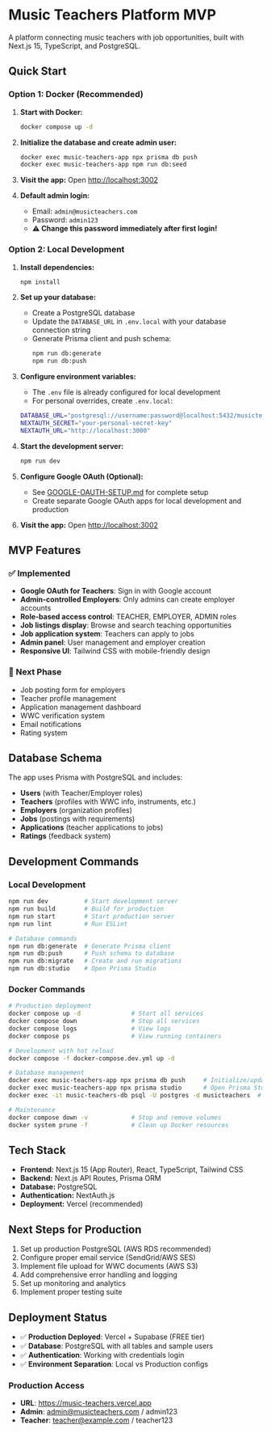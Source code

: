 # Music Teachers Platform MVP

A platform connecting music teachers with job opportunities, built with Next.js 15, TypeScript, and PostgreSQL.

## Quick Start

### Option 1: Docker (Recommended)

1. **Start with Docker:**
   ```bash
   docker compose up -d
   ```

2. **Initialize the database and create admin user:**
   ```bash
   docker exec music-teachers-app npx prisma db push
   docker exec music-teachers-app npm run db:seed
   ```

3. **Visit the app:**
   Open [http://localhost:3002](http://localhost:3002)

4. **Default admin login:**
   - Email: `admin@musicteachers.com`
   - Password: `admin123`
   - **⚠️ Change this password immediately after first login!**

### Option 2: Local Development

1. **Install dependencies:**
   ```bash
   npm install
   ```

2. **Set up your database:**
   - Create a PostgreSQL database
   - Update the `DATABASE_URL` in `.env.local` with your database connection string
   - Generate Prisma client and push schema:
     ```bash
     npm run db:generate
     npm run db:push
     ```

3. **Configure environment variables:**
   - The `.env` file is already configured for local development
   - For personal overrides, create `.env.local`:
   ```bash
   DATABASE_URL="postgresql://username:password@localhost:5432/musicteachers"
   NEXTAUTH_SECRET="your-personal-secret-key"
   NEXTAUTH_URL="http://localhost:3000"
   ```

4. **Start the development server:**
   ```bash
   npm run dev
   ```

5. **Configure Google OAuth (Optional):**
   - See [GOOGLE-OAUTH-SETUP.md](GOOGLE-OAUTH-SETUP.md) for complete setup
   - Create separate Google OAuth apps for local development and production

6. **Visit the app:**
   Open [http://localhost:3002](http://localhost:3002)

## MVP Features

### ✅ Implemented
- **Google OAuth for Teachers**: Sign in with Google account
- **Admin-controlled Employers**: Only admins can create employer accounts
- **Role-based access control**: TEACHER, EMPLOYER, ADMIN roles
- **Job listings display**: Browse and search teaching opportunities
- **Job application system**: Teachers can apply to jobs
- **Admin panel**: User management and employer creation
- **Responsive UI**: Tailwind CSS with mobile-friendly design

### 🚧 Next Phase
- Job posting form for employers
- Teacher profile management
- Application management dashboard
- WWC verification system
- Email notifications
- Rating system

## Database Schema

The app uses Prisma with PostgreSQL and includes:
- **Users** (with Teacher/Employer roles)
- **Teachers** (profiles with WWC info, instruments, etc.)
- **Employers** (organization profiles)  
- **Jobs** (postings with requirements)
- **Applications** (teacher applications to jobs)
- **Ratings** (feedback system)

## Development Commands

### Local Development
```bash
npm run dev          # Start development server
npm run build        # Build for production
npm run start        # Start production server
npm run lint         # Run ESLint

# Database commands
npm run db:generate  # Generate Prisma client
npm run db:push      # Push schema to database
npm run db:migrate   # Create and run migrations
npm run db:studio    # Open Prisma Studio
```

### Docker Commands
```bash
# Production deployment
docker compose up -d              # Start all services
docker compose down               # Stop all services
docker compose logs               # View logs
docker compose ps                 # View running containers

# Development with hot reload
docker compose -f docker-compose.dev.yml up -d

# Database management
docker exec music-teachers-app npx prisma db push     # Initialize/update schema
docker exec music-teachers-app npx prisma studio      # Open Prisma Studio
docker exec -it music-teachers-db psql -U postgres -d musicteachers  # Connect to DB

# Maintenance
docker compose down -v            # Stop and remove volumes
docker system prune -f            # Clean up Docker resources
```

## Tech Stack

- **Frontend:** Next.js 15 (App Router), React, TypeScript, Tailwind CSS
- **Backend:** Next.js API Routes, Prisma ORM
- **Database:** PostgreSQL
- **Authentication:** NextAuth.js
- **Deployment:** Vercel (recommended)

## Next Steps for Production

1. Set up production PostgreSQL (AWS RDS recommended)
2. Configure proper email service (SendGrid/AWS SES)
3. Implement file upload for WWC documents (AWS S3)
4. Add comprehensive error handling and logging
5. Set up monitoring and analytics
6. Implement proper testing suite

## Deployment Status

- ✅ **Production Deployed**: Vercel + Supabase (FREE tier)
- ✅ **Database**: PostgreSQL with all tables and sample users
- ✅ **Authentication**: Working with credentials login
- ✅ **Environment Separation**: Local vs Production configs

### Production Access
- **URL**: https://music-teachers.vercel.app
- **Admin**: admin@musicteachers.com / admin123
- **Teacher**: teacher@example.com / teacher123

